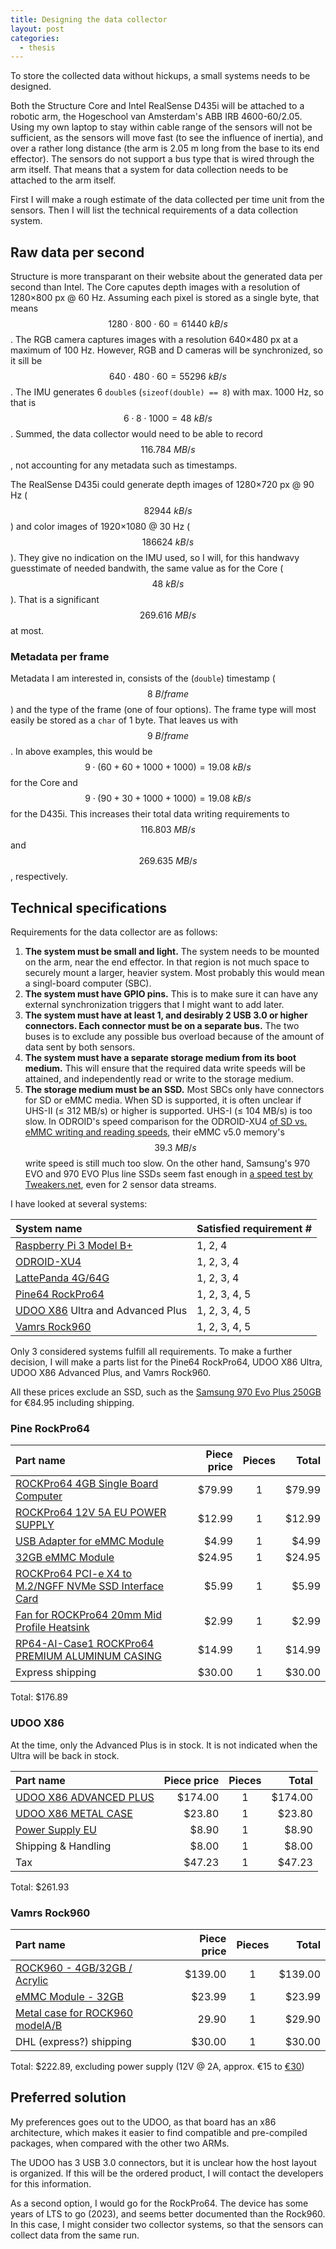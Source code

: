 ```yaml
---
title: Designing the data collector
layout: post
categories:
  - thesis
---
```


To store the collected data without hickups, a small systems needs to be designed.

Both the Structure Core and Intel RealSense D435i will be attached to a robotic arm, the Hogeschool van Amsterdam's ABB IRB 4600-60/2.05.  Using my own laptop to stay within cable range of the sensors will not be sufficient, as the sensors will move fast (to see the influence of inertia), and over a rather long distance (the arm is 2.05 m long from the base to its end effector).  The sensors do not support a bus type that is wired through the arm itself.  That means that a system for data collection needs to be attached to the arm itself.

First I will make a rough estimate of the data collected per time unit from the sensors.  Then I will list the technical requirements of a data collection system.

## Raw data per second

Structure is more transparant on their website about the generated data per second than Intel.  The Core caputes depth images with a resolution of 1280×800 px @ 60 Hz.  Assuming each pixel is stored as a single byte, that means $$1280 \cdot 800 \cdot 60 = 61 440~kB/s$$.  The RGB camera captures images with a resolution 640×480 px at a maximum of 100 Hz.  However, RGB and D cameras will be synchronized, so it sill be $$640 \cdot 480 \cdot 60 = 55 296~kB/s$$.  The IMU generates 6 `double`s (`sizeof(double) == 8`) with max. 1000 Hz, so that is $$6 \cdot 8 \cdot 1000 = 48~kB/s$$.  Summed, the data collector would need to be able to record $$116.784~MB/s$$, not accounting for any metadata such as timestamps.

The RealSense D435i could generate depth images of 1280×720 px @ 90 Hz ( $$82 944~kB/s$$ ) and color images of 1920×1080 @ 30 Hz ( $$186 624~kB/s$$ ).  They give no indication on the IMU used, so I will, for this handwavy guesstimate of needed bandwith, the same value as for the Core ( $$48~kB/s$$ ).  That is a significant $$269.616~MB/s$$ at most.

### Metadata per frame

Metadata I am interested in, consists of the (`double`) timestamp ( $$8~B/frame$$ ) and the type of the frame (one of four options).  The frame type will most easily be stored as a `char` of 1 byte.  That leaves us with $$9~B/frame$$.  In above examples, this would be $$9 \cdot (60 + 60 + 1000 + 1000) = 19.08~kB/s$$ for the Core and $$9 \cdot (90 + 30 + 1000 + 1000) = 19.08~kB/s$$ for the D435i.  This increases their total data writing requirements to $$116.803~MB/s$$ and $$269.635~MB/s$$, respectively.


## Technical specifications

Requirements for the data collector are as follows:

1. **The system must be small and light.**  The system needs to be mounted on the arm, near the end effector.  In that region is not much space to securely mount a larger, heavier system.  Most probably this would mean a singl-board computer (SBC).
2. **The system must have GPIO pins.** This is to make sure it can have any external synchronization triggers that I might want to add later.
3. **The system must have at least 1, and desirably 2 USB 3.0 or higher connectors.  Each connector must be on a separate bus.**  The two buses is to exclude any possible bus overload because of the amount of data sent by both sensors.
4. **The system must have a separate storage medium from its boot medium.**  This will ensure that the required data write speeds will be attained, and independently read or write to the storage medium.
5. **The storage medium must be an SSD.**  Most SBCs only have connectors for SD or eMMC media.  When SD is supported, it is often unclear if UHS-II (≤ 312 MB/s) or higher is supported.  UHS-I (≤ 104 MB/s) is too slow.  In ODROID's speed comparison for the ODROID-XU4 [of SD vs. eMMC writing and reading speeds](https://www.hardkernel.com/shop/128gb-emmc-module-xu4-linux/), their eMMC v5.0 memory's $$39.3~MB/s$$ write speed is still much too slow.  On the other hand, Samsung's 970 EVO and 970 EVO Plus line SSDs seem fast enough in [a speed test by Tweakers.net](https://tweakers.net/reviews/6824/3/samsung-970-evo-plus-populaire-serie-op-herhaling-resultaten.html), even for 2 sensor data streams.

I have looked at several systems:

| System name | Satisfied requirement # |
|:------------|:------------------------|
| [Raspberry Pi 3 Model B+](https://www.raspberrypi.org/products/raspberry-pi-3-model-b-plus/) | 1, 2, 4 |
| [ODROID-XU4](https://www.hardkernel.com/shop/odroid-xu4/) | 1, 2, 3, 4 |
| [LattePanda 4G/64G](https://www.lattepanda.com/products/3.html) | 1, 2, 3, 4 |
| [Pine64 RockPro64](https://www.pine64.org/?page_id=61454) | 1, 2, 3, 4, 5 |
| [UDOO X86](https://www.udoo.org/udoo-x86/) Ultra and Advanced Plus | 1, 2, 3, 4, 5 | 
| [Vamrs Rock960](https://www.96boards.org/product/rock960/) | 1, 2, 3, 4, 5 |

Only 3 considered systems fulfill all requirements.  To make a further decision, I will make a parts list for the Pine64 RockPro64, UDOO X86 Ultra, UDOO X86 Advanced Plus, and Vamrs Rock960.

All these prices exclude an SSD, such as the [Samsung 970 Evo Plus 250GB](https://tweakers.net/pricewatch/1303742/samsung-970-evo-plus-250gb.html) for €84.95 including shipping.

### Pine RockPro64

| Part name | Piece price | Pieces | Total |
|:----------|------------:|:------:|------:|
| [ROCKPro64 4GB Single Board Computer](https://www.pine64.org/?product=rockpro64-4gb-single-board-computer) | $79.99 | 1 | $79.99 |
| [ROCKPro64 12V 5A EU POWER SUPPLY](https://www.pine64.org/?product=rockpro64-12v-5a-eu-power-supply) | $12.99 | 1 | $12.99 | 
| [USB Adapter for eMMC Module](https://www.pine64.org/?product=usb-adapter-for-emmc-module) | $4.99 | 1 | $4.99 |
| [32GB eMMC Module](https://www.pine64.org/?product=32gb-emmc) | $24.95 | 1 | $24.95 |
| [ROCKPro64 PCI-e X4 to M.2/NGFF NVMe SSD Interface Card](https://www.pine64.org/?product=rockpro64-pci-e-x4-to-m-2ngff-nvme-ssd-interface-card) | $5.99 | 1 | $5.99 |
| [Fan for ROCKPro64 20mm Mid Profile Heatsink](https://www.pine64.org/?product=fan-for-rockpro64-20mm-mid-profile-heatsink) | $2.99 | 1 | $2.99 |
| [RP64-AI-Case1 	ROCKPro64 PREMIUM ALUMINUM CASING](https://www.pine64.org/?product=rockpro64-premium-aluminum-casing) | $14.99 | 1 | $14.99
| Express shipping | $30.00 | 1 | $30.00 |

Total: $176.89

### UDOO X86
At the time, only the Advanced Plus is in stock.  It is not indicated when the Ultra will be back in stock.

| Part name | Piece price | Pieces | Total |
|:----------|------------:|:------:|------:|
| [UDOO X86 ADVANCED PLUS](https://shop.udoo.org/eu/x86/udoo-x86-advanced-plus.html) | $174.00 | 1 | $174.00 |
| [UDOO X86 METAL CASE](https://shop.udoo.org/eu/catalog/product/view/id/99/s/udoo-x86-metal-case/category/3/) | $23.80 | 1 | $23.80 |
| [Power Supply EU](https://shop.udoo.org/eu/catalog/product/view/id/11/s/power-adapter-eu/category/3/) | $8.90 | 1 | $8.90 |
| Shipping & Handling | $8.00 | 1 | $8.00 |
| Tax | $47.23 | 1 | $47.23 |

Total: $261.93

### Vamrs Rock960

| Part name | Piece price | Pieces | Total |
|:----------|------------:|:------:|------:|
| [ROCK960 - 4GB/32GB / Acrylic](https://store.vamrs.com/products/rock960?variant=1349858164755) | $139.00 | 1 | $139.00 |
| [eMMC Module - 32GB](https://store.vamrs.com/products/emmc-module?variant=12483308748885) | $23.99 | 1 | $23.99 |
| [Metal case for ROCK960 modelA/B](https://store.vamrs.com/products/metal-case-for-rock960?variant=12607133843541) | 29.90 | 1 | $29.90 |
| DHL (express?) shipping | $30.00 | 1 | $30.00 |

Total: $222.89, excluding power supply (12V @ 2A, approx. €15 to [€30](https://nl.farnell.com/ideal-power/25hk-ay-120a200-cp/adaptor-ac-dc-12v-2a/dp/2725680?pf=111782139%2C111782197%2C110166990&krypto=lKvUMUtZEg3Jx6KCx7Us1GqnQctes7NTvBSotizQlnMW3LWilFINzdbDAtZjAh7uWLYweJ8jROwdIIwieIrVqebnhq4soCY3UfLHbuvtRbHtDbJ1%2FDdarVyzGNepnzsZjZSAKu%2BMspDbu11xxAZYZg%2BTKICIdJmGO1J8i%2Fu0xuJA1t0GIF0MDqrhvOfhyMfds8C%2B9oFN0xTqus8iblEjEVsNgTdUsgtI6Bxz76O7mj6uQ56BccsKkU8zp2RtxNYGeFzg%2FbrUXS%2FmIkdbdPc3xVpO7V7GjEtlE3NSxaXcUTcHQvpaOpyg5gvW%2FbBIDkc97RHaPeUj7eSOP5uojmJWVE1KnLgdNcEWOwCzciatB%2BdyRZYxtrFQ3xY0kwrYEtU63MAFaAUKIYrpyk%2F3LzmSknNRHH75piAD9hCoE7sK0uWGhbOlWbkYtiUwCYCCF4UFUpA%2F3DjLZcy0IGDNkQJLxl8haJdH%2BgUrCIVuS7iipj68eaT3vp%2Fyzvt%2BY9M89xBEPFqFpGdQZa9gOOXcpB7Diq%2BafzzHmF%2B%2BnjnfxgaBNeFwNqAkr%2BwN8LOCVZaf0LJsxt9e1f61doWDKJbREw4penp6tE1%2BoJkG5VOcz8C1fBNz%2BXHQjH5fiq%2BKfazeuBjIbuAAlDq056HUwRlvto%2Ba9B7ykLZFk2D4sN2UTTbrMUPaIjr%2FqEqSKjHE5f%2FlD%2BDy5vjugU2rw5xrJhmBT8inCMsL7NGCALkTWAK%2BagqF2Y06ERzGrCRU6t6tTkJefH8n8v7q1n%2Fkx1OrdESOD9YuWa%2BHKv6yJd9xwjNBN0XvLHHsFNvrMCNpnFqEkk2l3rJlp1Nh4VX7qHIGH9wmG1Uac55dAETx7B0%2FT7NMXk6Wfy3JpSxDcYvpfo1XcxNqvMXNMrZ7g5ngffJkSxSluhSHQUSxi1ktDaTADhu%2FLu6fBEUhcYpRMrMWcOic49g2%2FpxqXS%2FIjzu9f9fJCdHylPMnKyqifi3RVe0zmVdM4RwSsm%2BqC1FgNvRXQuZhTwP1j8rJsUnOyWdt93YwGkmJ2YyzfAtDzCGJWefyrgLuSWbCWS4RPApbYDzxLPG26W4exaCvVEeEKca6aaRux3P4IKgubvLwNR4du7yryK51MaqQEUEqAbNO%2FNFV%2Fw8%2FMxqqsFYawfl7qhdn5ZzS9lVY8TPLpvnrnQkocYuxeif8h2misifhq6p42IqWUeBi1i8iljTEIqokfG0pr9fvGnbAhRi3wHSq2DLFNFLxnImGEPUeViXaGHvyLMxuQS5Nci5PhDw4UBEc2dR53NPoU5s%2F6XOWM9Mp%2Fv2Mhf%2F3HTg9ppj2awWzB1dEMYlm1V17yTLP3u0bkpy5Xz1j781zDSaC3CnlzZDdIUCl%2FQxCS52VozW8o1t40ENsI9VTDPEM2IJ7hy8bZam%2FZQSVcL7nCmPFVVvgSsuGNOjwDxmca4Ay2VGShJR45FdeLQKy%2B2f%2BzmoS9pNUMBOSqmiRgPT12A3BOhogedWYqVSbEUOqCue7PNu1MwG2ydX98nBh9HJqYoJepSnifzCK3qSNPUQLhIH1tHZdMmZSfwArbNSu4w7BMKkV5VfvEdGqcrJe8EImv7%2FlaFhOJGfsBgkyuy%2FKosyIN7e0QOQZtc5FVXPLnTRbl4CgyUJM9Xl6wnWO1VGvv54lJxV3%2BkJMm%2FchAD%2FphNqn%2BLYZigDCV6M%2BA3u5cjk4mlZc3Q6JLNqh%2Bkt1KhEb0AhlF%2BBgWZG9b8qWiUm7qsMae0Vm%2FffG8hqx3UbdTeEU2hSFMXst%2BZbI%2FViZ9VVUOrF2RHrrTv1oTIwDuZ2T8Ckf73ZL0ljPvhPzxS3K0GI2Sl0%2Fvql0CFwlYbm0yRobrcSelsns&ddkey=https%3Anl-NL%2FElement14_Netherlands%2Fw%2Fc%2Fpower-line-protection%2Fpower-supplies%2Fac-dc-converters%2Fac-dc-external-plug-in-adaptor-power-supplies))

## Preferred solution
My preferences goes out to the UDOO, as that board has an x86 architecture, which makes it easier to find compatible and pre-compiled packages, when compared with the other two ARMs.

The UDOO has 3 USB 3.0 connectors, but it is unclear how the host layout is organized.  If this will be the ordered product, I will contact the developers for this information.

As a second option, I would go for the RockPro64.  The device has some years of LTS to go (2023), and seems better documented than the Rock960.  In this case, I might consider two collector systems, so that the sensors can collect data from the same run.
